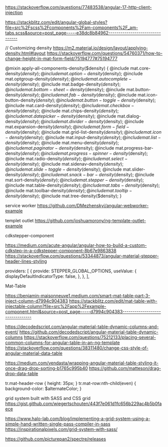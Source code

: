

https://stackoverflow.com/questions/77483538/angular-17-http-client-injection

https://stackblitz.com/edit/angular-global-styles?file=src%2Fscss%2Fcomponents%2Fam-components%2F_am-tabs.scss&source=post_page-----e38dc8b84962--------------------------------

// Customizing density
https://m2.material.io/design/layout/applying-density.html#layout
https://stackoverflow.com/questions/54760371/how-to-change-height-in-mat-form-field/75194777#75194777

@mixin apply-all-components-density($density) {
  @include mat.core-density($density);
  @include mat.option-density($density);
  @include mat.optgroup-density($density);
  @include mat.autocomplete-density($density);
  @include mat.badge-density($density);
  @include mat.bottom-sheet-density($density);
  @include mat.button-density($density);
  @include mat.fab-density($density);
  @include mat.icon-button-density($density);
  @include mat.button-toggle-density($density);
  @include mat.card-density($density);
  @include mat.checkbox-density($density);
  @include mat.chips-density($density);
  @include mat.datepicker-density($density);
  @include mat.dialog-density($density);
  @include mat.divider-density($density);
  @include mat.expansion-density($density);
  @include mat.form-field-density($density);
  @include mat.grid-list-density($density);
  @include mat.icon-density($density);
  @include mat.input-density($density);
  @include mat.list-density($density);
  @include mat.menu-density($density);
  @include mat.paginator-density($density);
  @include mat.progress-bar-density($density);
  @include mat.progress-spinner-density($density);
  @include mat.radio-density($density);
  @include mat.select-density($density);
  @include mat.sidenav-density($density);
  @include mat.slide-toggle-density($density);
  @include mat.slider-density($density);
  @include mat.snack-bar-density($density);
  @include mat.sort-density($density);
  @include mat.stepper-density($density);
  @include mat.table-density($density);
  @include mat.tabs-density($density);
  @include mat.toolbar-density($density);
  @include mat.tooltip-density($density);
  @include mat.tree-density($density);
}





service worker
https://github.com/DMezhenskyi/angular-webworker-example

templet outlet
https://github.com/joshuamorony/ng-template-outlet-example

cdkstepper-component

https://medium.com/acute-angular/angular-how-to-build-a-custom-cdkstep-in-a-cdkstepper-component-8b67e9863838
https://stackoverflow.com/questions/53344873/angular-material-stepper-header-lines-styling

  providers: [
 {
 provide: STEPPER_GLOBAL_OPTIONS,
 useValue: {
  displayDefaultIndicatorType: false,
 },
 },
 ],







Mat-Table

https://benjamin-maisonneuve1.medium.com/smart-mat-table-part-3-inject-column-d7994c904383
https://stackblitz.com/edit/mat-table-with-injectable-column?file=src%2Fapp%2Fexample-component.html&source=post_page-----d7994c904383--------------------------------


https://decodedscript.com/angular-material-table-dynamic-columns-and-event/
https://github.com/decodedscript/angular-material-table-dynamic-columns
https://stackoverflow.com/questions/75212133/placing-several-common-columns-for-angular-table-in-an-ng-template
https://stackoverflow.com/questions/38311480/change-css-style-of-angular-material-data-table

https://medium.com/vendasta/wrapping-angular-material-table-styling-it-once-drag-drop-sorting-b1765c995b40
https://github.com/matteson/drag-drop-data-table


tr.mat-header-row {
    height: 35px;
}
tr.mat-row:nth-child(even) {
    background-color: $alternateColor;
}


 grid system built with SASS and CSS grid
https://gist.github.com/wiegertschouten/443f7e061d1fc656b229ac4b5b0faece




https://www.halo-lab.com/blog/implementing-a-grid-system-using-a-simple-hand-written-single-pass-compiler-in-sass
https://inspirationalpixels.com/grid-system-with-sass/


https://github.com/picturepan2/spectre/releases


